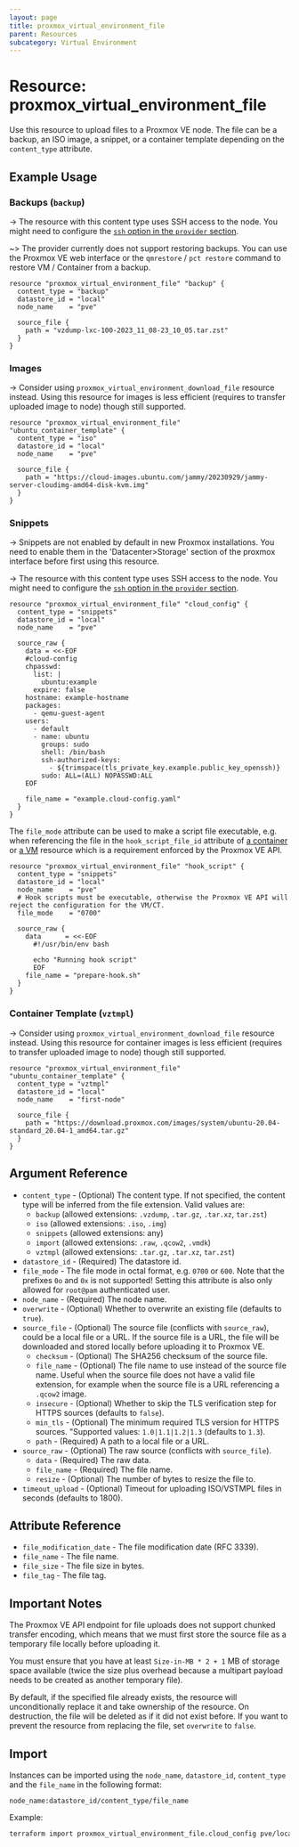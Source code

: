 ```yaml
---
layout: page
title: proxmox_virtual_environment_file
parent: Resources
subcategory: Virtual Environment
---
```


# Resource: proxmox_virtual_environment_file

Use this resource to upload files to a Proxmox VE node. The file can be a backup, an ISO image, a snippet, or a container template depending on the `content_type` attribute.

## Example Usage

### Backups (`backup`)

-> The resource with this content type uses SSH access to the node. You might need to configure the [`ssh` option in the `provider` section](../index.md#node-ip-address-used-for-ssh-connection).

~> The provider currently does not support restoring backups. You can use the Proxmox VE web interface or the `qmrestore` / `pct restore` command to restore VM / Container from a backup.

```hcl
resource "proxmox_virtual_environment_file" "backup" {
  content_type = "backup"
  datastore_id = "local"
  node_name    = "pve"

  source_file {
    path = "vzdump-lxc-100-2023_11_08-23_10_05.tar.zst"
  }
}
```

### Images

-> Consider using `proxmox_virtual_environment_download_file` resource instead. Using this resource for images is less efficient (requires to transfer uploaded image to node) though still supported.

```hcl
resource "proxmox_virtual_environment_file" "ubuntu_container_template" {
  content_type = "iso"
  datastore_id = "local"
  node_name    = "pve"

  source_file {
    path = "https://cloud-images.ubuntu.com/jammy/20230929/jammy-server-cloudimg-amd64-disk-kvm.img"
  }
}
```

### Snippets

-> Snippets are not enabled by default in new Proxmox installations. You need to enable them in the 'Datacenter>Storage' section of the proxmox interface before first using this resource.

-> The resource with this content type uses SSH access to the node. You might need to configure the [`ssh` option in the `provider` section](../index.md#node-ip-address-used-for-ssh-connection).

```hcl
resource "proxmox_virtual_environment_file" "cloud_config" {
  content_type = "snippets"
  datastore_id = "local"
  node_name    = "pve"

  source_raw {
    data = <<-EOF
    #cloud-config
    chpasswd:
      list: |
        ubuntu:example
      expire: false
    hostname: example-hostname
    packages:
      - qemu-guest-agent
    users:
      - default
      - name: ubuntu
        groups: sudo
        shell: /bin/bash
        ssh-authorized-keys:
          - ${trimspace(tls_private_key.example.public_key_openssh)}
        sudo: ALL=(ALL) NOPASSWD:ALL
    EOF

    file_name = "example.cloud-config.yaml"
  }
}
```

The `file_mode` attribute can be used to make a script file executable, e.g. when referencing the file in the `hook_script_file_id` attribute of [a container](https://registry.terraform.io/providers/bpg/proxmox/latest/docs/resources/virtual_environment_container#hook_script_file_id) or [a VM](https://registry.terraform.io/providers/bpg/proxmox/latest/docs/resources/virtual_environment_vm#hook_script_file_id) resource which is a requirement enforced by the Proxmox VE API.

```hcl
resource "proxmox_virtual_environment_file" "hook_script" {
  content_type = "snippets"
  datastore_id = "local"
  node_name    = "pve"
  # Hook scripts must be executable, otherwise the Proxmox VE API will reject the configuration for the VM/CT.
  file_mode    = "0700"

  source_raw {
    data      = <<-EOF
      #!/usr/bin/env bash

      echo "Running hook script"
      EOF
    file_name = "prepare-hook.sh"
  }
}
```

### Container Template (`vztmpl`)

-> Consider using `proxmox_virtual_environment_download_file` resource instead. Using this resource for container images is less efficient (requires to transfer uploaded image to node) though still supported.

```hcl
resource "proxmox_virtual_environment_file" "ubuntu_container_template" {
  content_type = "vztmpl"
  datastore_id = "local"
  node_name    = "first-node"

  source_file {
    path = "https://download.proxmox.com/images/system/ubuntu-20.04-standard_20.04-1_amd64.tar.gz"
  }
}
```

## Argument Reference

- `content_type` - (Optional) The content type. If not specified, the content
    type will be inferred from the file extension. Valid values are:
    - `backup` (allowed extensions: `.vzdump`, `.tar.gz`, `.tar.xz`, `tar.zst`)
    - `iso` (allowed extensions: `.iso`, `.img`)
    - `snippets` (allowed extensions: any)
    - `import` (allowed extensions: `.raw`, `.qcow2`, `.vmdk`)
    - `vztmpl` (allowed extensions: `.tar.gz`, `.tar.xz`, `tar.zst`)
- `datastore_id` - (Required) The datastore id.
- `file_mode` - The file mode in octal format, e.g. `0700` or `600`. Note that the prefixes `0o` and `0x` is not supported! Setting this attribute is also only allowed for `root@pam` authenticated user.
- `node_name` - (Required) The node name.
- `overwrite` - (Optional) Whether to overwrite an existing file (defaults to
    `true`).
- `source_file` - (Optional) The source file (conflicts with `source_raw`),
    could be a local file or a URL. If the source file is a URL, the file will
    be downloaded and stored locally before uploading it to Proxmox VE.
    - `checksum` - (Optional) The SHA256 checksum of the source file.
    - `file_name` - (Optional) The file name to use instead of the source file
        name. Useful when the source file does not have a valid file extension,
        for example when the source file is a URL referencing a `.qcow2` image.
    - `insecure` - (Optional) Whether to skip the TLS verification step for
        HTTPS sources (defaults to `false`).
    - `min_tls` - (Optional) The minimum required TLS version for HTTPS
        sources. "Supported values: `1.0|1.1|1.2|1.3` (defaults to `1.3`).
    - `path` - (Required) A path to a local file or a URL.
- `source_raw` - (Optional) The raw source (conflicts with `source_file`).
    - `data` - (Required) The raw data.
    - `file_name` - (Required) The file name.
    - `resize` - (Optional) The number of bytes to resize the file to.
- `timeout_upload` - (Optional) Timeout for uploading ISO/VSTMPL files in
    seconds (defaults to 1800).

## Attribute Reference

- `file_modification_date` - The file modification date (RFC 3339).
- `file_name` - The file name.
- `file_size` - The file size in bytes.
- `file_tag` - The file tag.

## Important Notes

The Proxmox VE API endpoint for file uploads does not support chunked transfer
encoding, which means that we must first store the source file as a temporary
file locally before uploading it.

You must ensure that you have at least `Size-in-MB * 2 + 1` MB of storage space
available (twice the size plus overhead because a multipart payload needs to be
created as another temporary file).

By default, if the specified file already exists, the resource will
unconditionally replace it and take ownership of the resource. On destruction,
the file will be deleted as if it did not exist before. If you want to prevent
the resource from replacing the file, set `overwrite` to `false`.

## Import

Instances can be imported using the `node_name`, `datastore_id`, `content_type`
and the `file_name` in the following format:

```text
node_name:datastore_id/content_type/file_name
```

Example:

```bash
terraform import proxmox_virtual_environment_file.cloud_config pve/local:snippets/example.cloud-config.yaml
```
